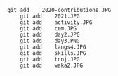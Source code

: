     git add    2020-contributions.JPG
        git add    2021.JPG
        git add    activity.JPG
        git add    cem.JPG
        git add    day2.JPG
        git add    day3.PNG
        git add    langs4.JPG
        git add    skills.JPG
        git add    tcnj.JPG
        git add    waka2.JPG

